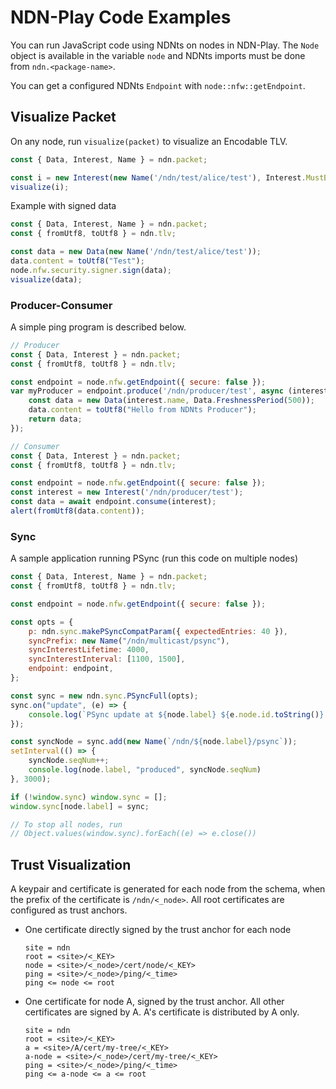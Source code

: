 # NDN-Play Code Examples

You can run JavaScript code using NDNts on nodes in NDN-Play. The `Node` object is available in the variable `node` and NDNts imports must be done from `ndn.<package-name>`.

You can get a configured NDNts `Endpoint` with `node::nfw::getEndpoint`.

## Visualize Packet
On any node, run `visualize(packet)` to visualize an Encodable TLV.

```js
const { Data, Interest, Name } = ndn.packet;

const i = new Interest(new Name('/ndn/test/alice/test'), Interest.MustBeFresh);
visualize(i);
```

Example with signed data

```js
const { Data, Interest, Name } = ndn.packet;
const { fromUtf8, toUtf8 } = ndn.tlv;

const data = new Data(new Name('/ndn/test/alice/test'));
data.content = toUtf8("Test");
node.nfw.security.signer.sign(data);
visualize(data);
```

### Producer-Consumer

A simple ping program is described below.

```js
// Producer
const { Data, Interest } = ndn.packet;
const { fromUtf8, toUtf8 } = ndn.tlv;

const endpoint = node.nfw.getEndpoint({ secure: false });
var myProducer = endpoint.produce('/ndn/producer/test', async (interest) => {
    const data = new Data(interest.name, Data.FreshnessPeriod(500));
    data.content = toUtf8("Hello from NDNts Producer");
    return data;
});

// Consumer
const { Data, Interest } = ndn.packet;
const { fromUtf8, toUtf8 } = ndn.tlv;

const endpoint = node.nfw.getEndpoint({ secure: false });
const interest = new Interest('/ndn/producer/test');
const data = await endpoint.consume(interest);
alert(fromUtf8(data.content));
```

### Sync

A sample application running PSync (run this code on multiple nodes)

```js
const { Data, Interest, Name } = ndn.packet;
const { fromUtf8, toUtf8 } = ndn.tlv;

const endpoint = node.nfw.getEndpoint({ secure: false });

const opts = {
    p: ndn.sync.makePSyncCompatParam({ expectedEntries: 40 }),
    syncPrefix: new Name("/ndn/multicast/psync"),
    syncInterestLifetime: 4000,
    syncInterestInterval: [1100, 1500],
    endpoint: endpoint,
};

const sync = new ndn.sync.PSyncFull(opts);
sync.on("update", (e) => {
    console.log(`PSync update at ${node.label} ${e.node.id.toString()} = ${e.loSeqNum} - ${e.hiSeqNum}`);
});

const syncNode = sync.add(new Name(`/ndn/${node.label}/psync`));
setInterval(() => {
    syncNode.seqNum++;
    console.log(node.label, "produced", syncNode.seqNum)
}, 3000);

if (!window.sync) window.sync = [];
window.sync[node.label] = sync;

// To stop all nodes, run
// Object.values(window.sync).forEach((e) => e.close())
```

## Trust Visualization

A keypair and certificate is generated for each node from the schema, when the prefix of the certificate is `/ndn/<_node>`. All root certificates are configured as trust anchors.

* One certificate directly signed by the trust anchor for each node
    ```
    site = ndn
    root = <site>/<_KEY>
    node = <site>/<_node>/cert/node/<_KEY>
    ping = <site>/<_node>/ping/<_time>
    ping <= node <= root
    ```

* One certificate for node A, signed by the trust anchor. All other certificates are signed by A. A's certificate is distributed by A only.
    ```
    site = ndn
    root = <site>/<_KEY>
    a = <site>/A/cert/my-tree/<_KEY>
    a-node = <site>/<_node>/cert/my-tree/<_KEY>
    ping = <site>/<_node>/ping/<_time>
    ping <= a-node <= a <= root
    ```
